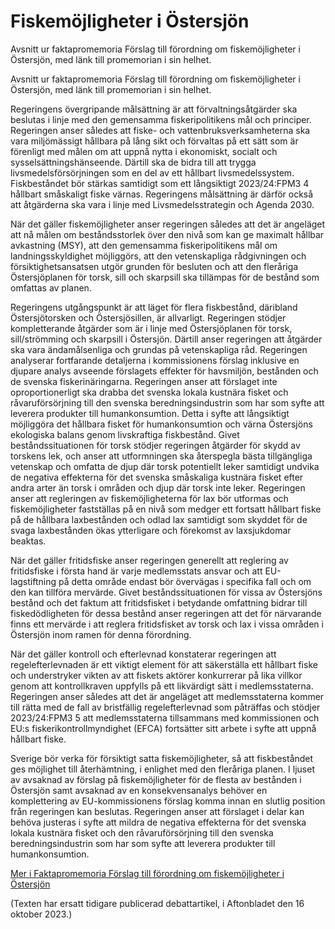 # Fiskemöjligheter i Östersjön

Avsnitt ur faktapromemoria Förslag till förordning om fiskemöjligheter i Östersjön, med länk till promemorian i sin helhet.

Avsnitt ur faktapromemoria Förslag till förordning om fiskemöjligheter i Östersjön, med länk till promemorian i sin helhet.

Regeringens övergripande målsättning är att förvaltningsåtgärder ska beslutas i linje med den gemensamma fiskeripolitikens mål och principer. Regeringen anser således att fiske- och vattenbruksverksamheterna ska vara miljömässigt hållbara på lång sikt och förvaltas på ett sätt som är förenligt med målen om att uppnå nytta i ekonomiskt, socialt och sysselsättningshänseende. Därtill ska de bidra till att trygga livsmedelsförsörjningen som en del av ett hållbart livsmedelssystem. Fiskbeståndet bör stärkas samtidigt som ett långsiktigt 2023/24:FPM3 4 hållbart småskaligt fiske värnas. Regeringens målsättning är därför också att åtgärderna ska vara i linje med Livsmedelsstrategin och Agenda 2030.

När det gäller fiskemöjligheter anser regeringen således att det är angeläget att nå målen om beståndsstorlek över den nivå som kan ge maximalt hållbar avkastning (MSY), att den gemensamma fiskeripolitikens mål om landningsskyldighet möjliggörs, att den vetenskapliga rådgivningen och försiktighetsansatsen utgör grunden för besluten och att den fleråriga Östersjöplanen för torsk, sill och skarpsill ska tillämpas för de bestånd som omfattas av planen.

Regeringens utgångspunkt är att läget för flera fiskbestånd, däribland Östersjötorsken och Östersjösillen, är allvarligt. Regeringen stödjer kompletterande åtgärder som är i linje med Östersjöplanen för torsk, sill/strömming och skarpsill i Östersjön. Därtill anser regeringen att åtgärder ska vara ändamålsenliga och grundas på vetenskapliga råd. Regeringen analyserar fortfarande detaljerna i kommissionens förslag inklusive en djupare analys avseende förslagets effekter för havsmiljön, bestånden och de svenska fiskerinäringarna. Regeringen anser att förslaget inte oproportionerligt ska drabba det svenska lokala kustnära fisket och råvaruförsörjning till den svenska beredningsindustrin som har som syfte att leverera produkter till humankonsumtion. Detta i syfte att långsiktigt möjliggöra det hållbara fisket för humankonsumtion och värna Östersjöns ekologiska balans genom livskraftiga fiskbestånd. Givet beståndssituationen för torsk stödjer regeringen åtgärder för skydd av torskens lek, och anser att utformningen ska återspegla bästa tillgängliga vetenskap och omfatta de djup där torsk potentiellt leker samtidigt undvika de negativa effekterna för det svenska småskaliga kustnära fisket efter andra arter än torsk i områden och djup där torsk inte leker. Regeringen anser att regleringen av fiskemöjligheterna för lax bör utformas och fiskemöjligheter fastställas på en nivå som medger ett fortsatt hållbart fiske på de hållbara laxbestånden och odlad lax samtidigt som skyddet för de svaga laxbestånden ökas ytterligare och förekomst av laxsjukdomar beaktas.

När det gäller fritidsfiske anser regeringen generellt att reglering av fritidsfiske i första hand är varje medlemsstats ansvar och att EU-lagstiftning på detta område endast bör övervägas i specifika fall och om den kan tillföra mervärde. Givet beståndssituationen för vissa av Östersjöns bestånd och det faktum att fritidsfisket i betydande omfattning bidrar till fiskedödligheten för dessa bestånd anser regeringen att det för närvarande finns ett mervärde i att reglera fritidsfisket av torsk och lax i vissa områden i Östersjön inom ramen för denna förordning.

När det gäller kontroll och efterlevnad konstaterar regeringen att regelefterlevnaden är ett viktigt element för att säkerställa ett hållbart fiske och understryker vikten av att fiskets aktörer konkurrerar på lika villkor genom att kontrollkraven uppfylls på ett likvärdigt sätt i medlemsstaterna. Regeringen anser således att det är angeläget att medlemsstaterna kommer till rätta med de fall av bristfällig regelefterlevnad som påträffas och stödjer 2023/24:FPM3 5 att medlemsstaterna tillsammans med kommissionen och EU:s fiskerikontrollmyndighet (EFCA) fortsätter sitt arbete i syfte att uppnå hållbart fiske.

Sverige bör verka för försiktigt satta fiskemöjligheter, så att fiskbeståndet ges möjlighet till återhämtning, i enlighet med den fleråriga planen. I ljuset av avsaknad av förslag på fiskemöjligheter för de flesta av bestånden i Östersjön samt avsaknad av en konsekvensanalys behöver en komplettering av EU-kommissionens förslag komma innan en slutlig position från regeringen kan beslutas. Regeringen anser att förslaget i delar kan behöva justeras i syfte att mildra de negativa effekterna för det svenska lokala kustnära fisket och den råvaruförsörjning till den svenska beredningsindustrin som har som syfte att leverera produkter till humankonsumtion.

[Mer i Faktapromemoria Förslag till förordning om fiskemöjligheter i Östersjön](/faktapromemoria/2023/10/202324fpm3/ "Faktapromemoria Förslag till förordning om fiskemöjligheter i Östersjön")

(Texten har ersatt tidigare publicerad debattartikel, i Aftonbladet den 16 oktober 2023.)
